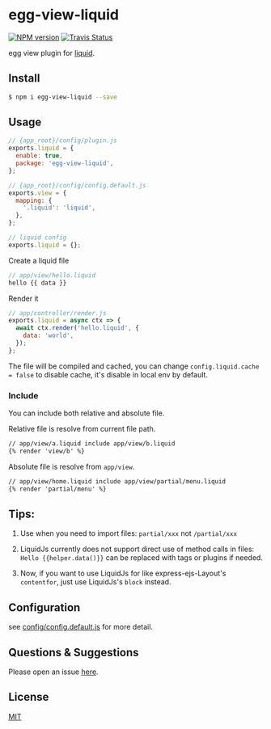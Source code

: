# egg-view-liquid

[![NPM version][npm-image]][npm-url]
[![Travis Status](https://img.shields.io/travis/1021683053/egg-view-art/master.svg?label=travis)](https://www.travis-ci.org/1021683053/egg-view-art)

[npm-image]: https://img.shields.io/npm/v/egg-view-art.svg
[npm-url]: https://npmjs.org/package/egg-view-art

egg view plugin for [liquid].

## Install

```bash
$ npm i egg-view-liquid --save
```

## Usage

```js
// {app_root}/config/plugin.js
exports.liquid = {
  enable: true,
  package: 'egg-view-liquid',
};

// {app_root}/config/config.default.js
exports.view = {
  mapping: {
    '.liquid': 'liquid',
  },
};

// liquid config
exports.liquid = {};
```

Create a liquid file

```js
// app/view/hello.liquid
hello {{ data }}
```

Render it

```js
// app/controller/render.js
exports.liquid = async ctx => {
  await ctx.render('hello.liquid', {
    data: 'world',
  });
};
```

The file will be compiled and cached, you can change `config.liquid.cache = false` to disable cache, it's disable in local env by default.

### Include

You can include both relative and absolute file.

Relative file is resolve from current file path.

```html
// app/view/a.liquid include app/view/b.liquid
{% render 'view/b' %}
```

Absolute file is resolve from `app/view`.

```html
// app/view/home.liquid include app/view/partial/menu.liquid
{% render 'partial/menu' %}
```

## Tips:

  1. Use when you need to import files: `partial/xxx` not `/partial/xxx`

  2. LiquidJs currently does not support direct use of method calls in files: `Hello {{helper.data()}}` can be replaced with tags or plugins if needed.

  3. Now, if you want to use LiquidJs for like express-ejs-Layout's `contentfor`, just use LiquidJs's `block` instead.

## Configuration

see [config/config.default.js](config/config.default.js) for more detail.

## Questions & Suggestions

Please open an issue [here](https://github.com/eggjs/egg/issues).

## License

[MIT](LICENSE)

[liquid]: https://github.com/harttle/liquidjs

